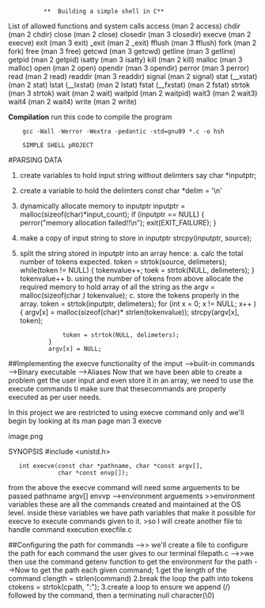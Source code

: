               **  Building a simple shell in C**

List of allowed functions and system calls
            access (man 2 access)
            chdir (man 2 chdir)
            close (man 2 close)
            closedir (man 3 closedir)
            execve (man 2 execve)
            exit (man 3 exit)
            _exit (man 2 _exit)
            fflush (man 3 fflush)
            fork (man 2 fork)
            free (man 3 free)
            getcwd (man 3 getcwd)
            getline (man 3 getline)
            getpid (man 2 getpid)
            isatty (man 3 isatty)
            kill (man 2 kill)
            malloc (man 3 malloc)
            open (man 2 open)
            opendir (man 3 opendir)
            perror (man 3 perror)
            read (man 2 read)
            readdir (man 3 readdir)
            signal (man 2 signal)
            stat (__xstat) (man 2 stat)
            lstat (__lxstat) (man 2 lstat)
            fstat (__fxstat) (man 2 fstat)
            strtok (man 3 strtok)
            wait (man 2 wait)
            waitpid (man 2 waitpid)
            wait3 (man 2 wait3)
            wait4 (man 2 wait4)
            write (man 2 write)   


**Compilation**
run this code to compile the program

        gcc -Wall -Werror -Wextra -pedantic -std=gnu89 *.c -o hsh

		SIMPLE SHELL pROJECT
#PARSING DATA
1.  create variables to hold input string without delimters
        say char *inputptr;
2.  create a variable to hold the delimters
        const char *delim = '\n'
3.  dynamically allocate memory to inputptr
        inputptr = malloc(sizeof(char)*input_count);
        if (inputptr == NULL)
        {
            perror("memory allocation failed!!\n");
            exit(EXIT_FAILURE);
        }
4.  make a copy of input string to store in inputptr
        strcpy(inputptr, source);
5.  split the string stored in inputptr into an array hence:
            a. calc the total number of tokens expected.
                token = strtok(source, delimeters);
                while(token != NULL)
                {
                    tokenvalue++;
                    toek = strtok(NULL, delimeters);
                }
                tokenvalue++
            b. using the number of tokens from above allocate the required memory
               to hold array of all the string as the 
               argv = malloc(sizeof(char *)* tokenvalue);
            c. store the tokens properly in the array.
            token = strtok(inputptr, delimeters);
                for (int x = 0; x != NULL; x++ )
                {
                    argv[x] = malloc(sizeof(char)* strlen(tokenvalue));
                    strcpy(argv[x], token);

                    token = strtok(NULL, delimeters);
                }
                argv[x] = NULL;


##Implementing the execve functionality of the imput
        -->built-in commands
        -->Binary executable 
        -->Aliases
Now that we have been able to create a problem get the user input and even store it in an array,
we need to use the execute commands ti make sure that thesecommands are properly executed as per user needs.

In this project we are restricted to using execve command only and we'll begin by looking at its man page 
        man 3 execve

image.png

SYNOPSIS
       #include <unistd.h>

       int execve(const char *pathname, char *const argv[],
                  char *const envp[]);

from the above the execve command will need some arguements to be passed
        pathname
        argv[]
        envvp -->environment arguements
    >>environment variables
        these are all the commands created and maintained at the OS level.
        inside these variables we have path variables that make it possible for execve to execute commands given to it.
    >so I will create another file to handle command execution
        execfile.c

##Configuring the path for commands
-->> we'll create a file to configure the path for each command the user gives to our terminal
            filepath.c
-->>we then use the command getenv function to get the environment for the path
-->Now to get the path each given command;
        1.get the length of the command
            clength = strlen(command)
        2.break the loop the path into tokens
            ctokens = strtok(cpath, ":");
        3.create a loop to ensure we append (/) followed by the command, then a terminating null character(\0)

